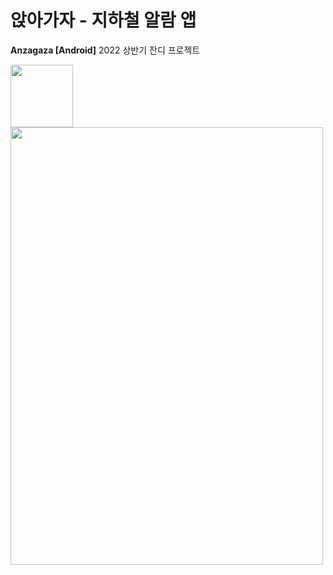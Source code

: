 # 앉아가자 - 지하철 알람 앱 
**Anzagaza [Android]**
2022 상반기 잔디 프로젝트

<img src="https://user-images.githubusercontent.com/74814461/175143550-85c5dd99-b605-476f-a9b3-100f50a3f905.png" width="100" height="100"/>


<img src="https://user-images.githubusercontent.com/74814461/175144660-79bbda6c-370e-422e-bd76-6bd1e0922275.jpg" width="500" height="700"/>




